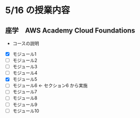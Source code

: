 # 5/16 の授業内容
## 座学　AWS Academy Cloud Foundations
* コースの説明
* [x] モジュール1
* [ ] モジュール2
* [ ] モジュール3
* [ ] モジュール4
* [x] モジュール5
* [ ] モジュール6 <- セクション6 から実施
* [ ] モジュール7
* [ ] モジュール8
* [ ] モジュール9
* [ ] モジュール10
